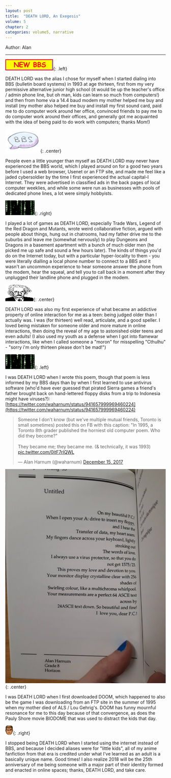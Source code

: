 ```yaml
---
layout: post
title:  "DEATH LORD, An Exegesis"
volume: 5
chapter: 2
categories: volume5, narrative
---
```


Author: Alan

<hr/>

![hello](/assets/img/come-post.gif){: .left} 

DEATH LORD was the alias I chose for myself when I started dialing into BBS (bulletin board systems) in 1993 at age thirteen, first from my very permissive alternative junior high school (it would tie up the teacher's office / admin phone line, but oh man, kids can learn so much from computers!) and then from home via a 14.4 baud modem my mother helped me buy and install (my mother also helped me buy and install my first sound card, paid me to do computer work around her office, convinced friends to pay me to do computer work around their offices, and generally got me acquainted with the idea of being paid to do work with computers; thanks Mom!)

![hello](/assets/img/gentle-bbs.gif){: .center} 

People even a little younger than myself as DEATH LORD may never have experienced the BBS world, which I played around on for a good two years before I used a web browser, Usenet or an FTP site, and made me feel like a jaded cybersoldier by the time I first experienced the actual capital-I Internet. They were advertised in classified ads in the back pages of local computer weeklies, and while some were run as businesses with pools of dedicated phone lines, a lot were simply hobbyists.

![hello](/assets/img/matrix.gif){: .right} 

I played a lot of games as DEATH LORD, especially Trade Wars, Legend of the Red Dragon and Mutants, wrote weird collaborative fiction, argued with people about things, hung out in chatrooms, had my father drive me to the suburbs and leave me (somewhat nervously) to play Dungeons and Dragons in a basement apartment with a bunch of much older men (he picked me up safe and sound a few hours later). The kinds of things you'd do on the Internet today, but with a particular hyper-locality to them - you were literally dialling a local phone number to connect to a BBS and it wasn't an uncommon experience to hear someone answer the phone from the modem, hear the squeal, and tell you to call back in a moment after they unplugged their landline phone and plugged in the modem.

![hello](/assets/img/einstein.gif){: .center} 

DEATH LORD was also my first experience of what became an addictive property of online interaction for me as a teen: being judged older than I actually was. I was (for thirteen) well read, articulate, and a good speller. I loved being mistaken for someone older and more mature in online interactions, then doing the reveal of my age to astonished older teens and even adults! (I also used my youth as a defense when I got into flamewar interactions, like when I called someone a "moron" for misspelling "Cthulhu" - "sorry i'm only thirteen please don't be mad!")

![hello](/assets/img/matrix.gif){: .left} 

I was DEATH LORD when I wrote this poem, though that poem is less informed by my BBS days than by when I first learned to use antivirus software (who'd have ever guessed that pirated Sierra games a friend's father brought back on hand-lettered floppy disks from a trip to Indonesia might have viruses?): [https://twitter.com/waharnum/status/941657999969460224](https://twitter.com/waharnum/status/941657999969460224)

<blockquote class="twitter-tweet" data-lang="en"><p lang="en" dir="ltr">Someone I don&#39;t know (but we&#39;ve multiple mutual friends, Toronto is small sometimes) posted this on FB with this caption: &quot;In 1995, a Toronto 8th grader published the horniest old computer poem. Who did they become?&quot;<br><br>They became me; they became me. (&amp; technically, it was 1993) <a href="https://t.co/0itF7rIQWL">pic.twitter.com/0itF7rIQWL</a></p>&mdash; Alan Harnum (@waharnum) <a href="https://twitter.com/waharnum/status/941657999969460224?ref_src=twsrc%5Etfw">December 15, 2017</a></blockquote>
<script async src="https://platform.twitter.com/widgets.js" charset="utf-8"></script>

![hello](/assets/img/poem.jpg){: .center}  

I was DEATH LORD when I first downloaded DOOM, which happened to also be the game I was downloading from an FTP site in the summer of 1995 when my mother died of ALS / Lou Gehrig's. DOOM has funny mournful resonance for me to this day because of that convergence, as does the Pauly Shore movie BIODOME that was used to distract the kids that day.

![hello](/assets/img/doomguy.gif){: .right} 

I stopped being DEATH LORD when I started using the internet instead of BBS, and because I decided aliases were for "little kids", all of my anime fanfiction from that era is credited under what I've learned as an adult is a basically unique name. Good times! I also realize 2018 will be the 25th anniversary of me being someone with a major part of their identity formed and enacted in online spaces; thanks, DEATH LORD, and take care.

